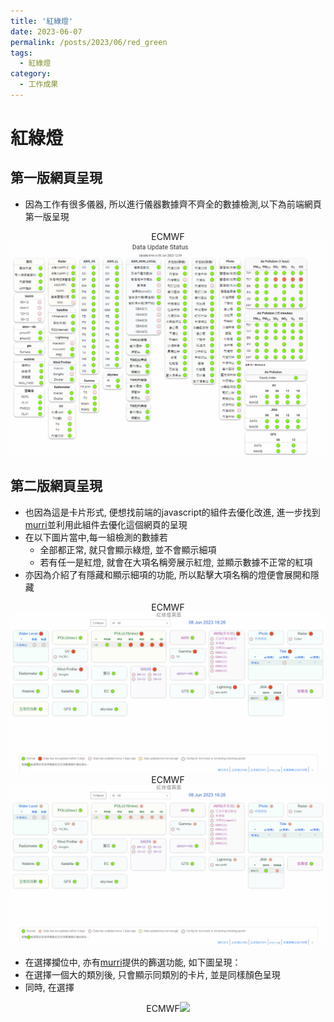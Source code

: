 ```yaml
---
title: '紅綠燈'
date: 2023-06-07
permalink: /posts/2023/06/red_green
tags:
  - 紅綠燈
category:
  - 工作成果
---
```



# 紅綠燈


## 第一版網頁呈現




- 因為工作有很多儀器, 所以進行儀器數據齊不齊全的數據檢測,以下為前端網頁第一版呈現
  
 <div style="text-align:center;max-width:700px;margin:auto;" id="image1">ECMWF<img src="/images/red_green/red_green_1.gif" /></div>



## 第二版網頁呈現

- 也因為這是卡片形式, 便想找前端的javascript的組件去優化改進, 進一步找到[murri](https://muuri.dev/)並利用此組件去優化這個網頁的呈現
- 在以下圖片當中,每一組檢測的數據若
  - 全部都正常, 就只會顯示綠燈, 並不會顯示細項
  - 若有任一是紅燈, 就會在大項名稱旁展示紅燈, 並顯示數據不正常的紅項
- 亦因為介紹了有隱藏和顯示細項的功能, 所以點擊大項名稱的燈便會展開和隱藏
  
 <div style="text-align:center;max-width:700px;margin:auto;" id="image1">ECMWF<img src="/images/red_green/red_green_2.gif" /></div>

 <div style="text-align:center;max-width:700px;margin:auto;" id="image1">ECMWF<img src="/images/red_green/red_green_collapse_one.gif" /></div>



- 在選擇攔位中, 亦有[murri](https://muuri.dev/)提供的籂選功能, 如下圖呈現：
- 在選擇一個大的類別後, 只會顯示同類別的卡片, 並是同樣顏色呈現
- 同時, 在選擇

 <div style="text-align:center;max-width:700px;margin:auto;" id="image1">ECMWF<img src="/images/red_green/red_green_collapse_select.gif" /></div>


 